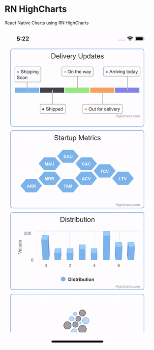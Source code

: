 # RN HighCharts
React Native Charts using RN HighCharts

![React Native HighCharts Demo](demo/highchart.gif)